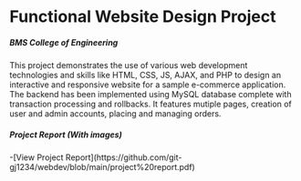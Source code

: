 <h1>Functional Website Design Project</h1>
<h5>BMS College of Engineering</h5>

This project demonstrates the use of various web development technologies and skills like HTML, CSS, JS, AJAX, and PHP to design an interactive and responsive website for a sample e-commerce application. The backend has been implemented using MySQL database complete with transaction processing and rollbacks. It features mutiple pages, creation of user and admin accounts, placing and managing orders. 

<h5>Project Report (With images)</h5>
-[View Project Report](https://github.com/git-gj1234/webdev/blob/main/project%20report.pdf)
